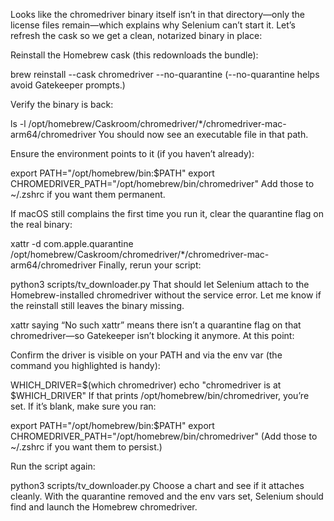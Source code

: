 Looks like the chromedriver binary itself isn’t in that directory—only the license files remain—which explains why Selenium can’t start it. Let’s refresh the cask so we get a clean, notarized binary in place:

Reinstall the Homebrew cask (this redownloads the bundle):

brew reinstall --cask chromedriver --no-quarantine
(--no-quarantine helps avoid Gatekeeper prompts.)

Verify the binary is back:

ls -l /opt/homebrew/Caskroom/chromedriver/*/chromedriver-mac-arm64/chromedriver
You should now see an executable file in that path.

Ensure the environment points to it (if you haven’t already):

export PATH="/opt/homebrew/bin:$PATH"
export CHROMEDRIVER_PATH="/opt/homebrew/bin/chromedriver"
Add those to ~/.zshrc if you want them permanent.

If macOS still complains the first time you run it, clear the quarantine flag on the real binary:

xattr -d com.apple.quarantine /opt/homebrew/Caskroom/chromedriver/*/chromedriver-mac-arm64/chromedriver
Finally, rerun your script:

python3 scripts/tv_downloader.py
That should let Selenium attach to the Homebrew-installed chromedriver without the service error. Let me know if the reinstall still leaves the binary missing.





xattr saying “No such xattr” means there isn’t a quarantine flag on that chromedriver—so Gatekeeper isn’t blocking it anymore. At this point:

Confirm the driver is visible on your PATH and via the env var (the command you highlighted is handy):

WHICH_DRIVER=$(which chromedriver)
echo "chromedriver is at $WHICH_DRIVER"
If that prints /opt/homebrew/bin/chromedriver, you’re set. If it’s blank, make sure you ran:

export PATH="/opt/homebrew/bin:$PATH"
export CHROMEDRIVER_PATH="/opt/homebrew/bin/chromedriver"
(Add those to ~/.zshrc if you want them to persist.)

Run the script again:

python3 scripts/tv_downloader.py
Choose a chart and see if it attaches cleanly. With the quarantine removed and the env vars set, Selenium should find and launch the Homebrew chromedriver.
